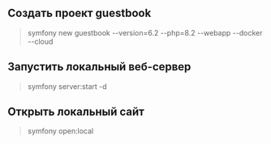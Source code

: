 ## Создать проект guestbook

> symfony new guestbook --version=6.2 --php=8.2 --webapp --docker --cloud

## Запустить локальный веб-сервер

> symfony server:start -d

## Открыть локальный сайт

> symfony open:local

